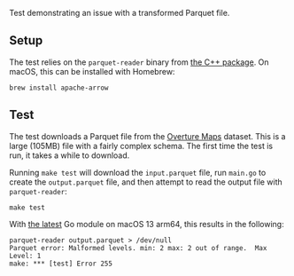 Test demonstrating an issue with a transformed Parquet file.

## Setup

The test relies on the `parquet-reader` binary from [the C++ package](https://arrow.apache.org/install/).  On macOS, this can be installed with Homebrew:

```shell
brew install apache-arrow
```

## Test

The test downloads a Parquet file from the [Overture Maps](https://github.com/OvertureMaps/data) dataset.  This is a large (105MB) file with a fairly complex schema.  The first time the test is run, it takes a while to download.

Running `make test` will download the `input.parquet` file, run `main.go` to create the `output.parquet` file, and then attempt to read the output file with `parquet-reader`:

```shell
make test
```

With [the latest](https://github.com/apache/arrow/commit/7ef517e31ec3) Go module on macOS 13 arm64, this results in the following:

```shell
parquet-reader output.parquet > /dev/null
Parquet error: Malformed levels. min: 2 max: 2 out of range.  Max Level: 1
make: *** [test] Error 255
```
